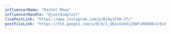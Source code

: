 ```yaml
---
influencerName: "Rachel Rhee"
influencerHandle: "@justdimpleit"
livePostLink: "https://www.instagram.com/p/Bi9y3fVH-2f/"
postFileLink: "https://lh3.google.com/u/0/d/1_UEocGtbOi25WFiRk0Q9v1rEuN3R4FGJ"
---
```

